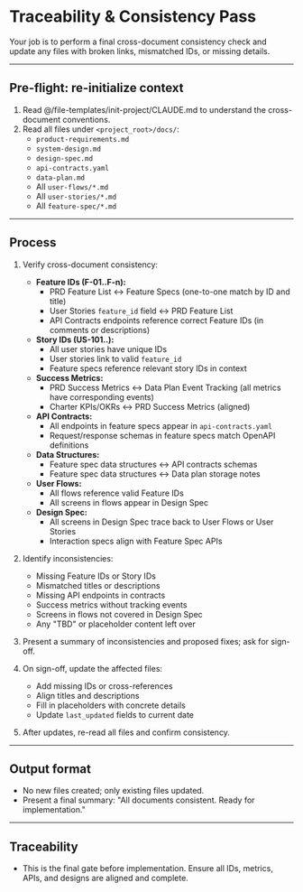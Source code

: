 # Traceability & Consistency Pass

Your job is to perform a final cross-document consistency check and update any files with broken links, mismatched IDs, or missing details.

---

## Pre-flight: re-initialize context
1. Read @/file-templates/init-project/CLAUDE.md to understand the cross-document conventions.
2. Read all files under `<project_root>/docs/`:
   - `product-requirements.md`
   - `system-design.md`
   - `design-spec.md`
   - `api-contracts.yaml`
   - `data-plan.md`
   - All `user-flows/*.md`
   - All `user-stories/*.md`
   - All `feature-spec/*.md`

---

## Process
1. Verify cross-document consistency:
   - **Feature IDs (F-01..F-n):**
     - PRD Feature List ↔ Feature Specs (one-to-one match by ID and title)
     - User Stories `feature_id` field ↔ PRD Feature List
     - API Contracts endpoints reference correct Feature IDs (in comments or descriptions)
   - **Story IDs (US-101..):**
     - All user stories have unique IDs
     - User stories link to valid `feature_id`
     - Feature specs reference relevant story IDs in context
   - **Success Metrics:**
     - PRD Success Metrics ↔ Data Plan Event Tracking (all metrics have corresponding events)
     - Charter KPIs/OKRs ↔ PRD Success Metrics (aligned)
   - **API Contracts:**
     - All endpoints in feature specs appear in `api-contracts.yaml`
     - Request/response schemas in feature specs match OpenAPI definitions
   - **Data Structures:**
     - Feature spec data structures ↔ API contracts schemas
     - Feature spec data structures ↔ Data plan storage notes
   - **User Flows:**
     - All flows reference valid Feature IDs
     - All screens in flows appear in Design Spec
   - **Design Spec:**
     - All screens in Design Spec trace back to User Flows or User Stories
     - Interaction specs align with Feature Spec APIs

2. Identify inconsistencies:
   - Missing Feature IDs or Story IDs
   - Mismatched titles or descriptions
   - Missing API endpoints in contracts
   - Success metrics without tracking events
   - Screens in flows not covered in Design Spec
   - Any "TBD" or placeholder content left over

3. Present a summary of inconsistencies and proposed fixes; ask for sign-off.

4. On sign-off, update the affected files:
   - Add missing IDs or cross-references
   - Align titles and descriptions
   - Fill in placeholders with concrete details
   - Update `last_updated` fields to current date

5. After updates, re-read all files and confirm consistency.

---

## Output format
- No new files created; only existing files updated.
- Present a final summary: "All documents consistent. Ready for implementation."

---

## Traceability
- This is the final gate before implementation. Ensure all IDs, metrics, APIs, and designs are aligned and complete.

